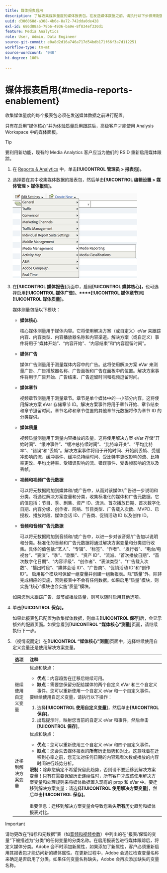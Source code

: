 ```yaml
---
title: 媒体报表启用
description: 了解收集媒体量度的媒体报表包。在发送媒体数据之前，请执行以下步骤来配置媒体报表。
uuid: d306068d-a308-4b6e-8a72-742dda0de428
exl-id: 686d88a5-79b6-4936-ba9e-8f834ef330d1
feature: Media Analytics
role: User, Admin, Data Engineer
source-git-commit: e0a8d2d16a746a717d54bdb171f66f3a7d112251
workflow-type: tm+mt
source-wordcount: '940'
ht-degree: 100%

---
```


# 媒体报表启用{#media-reports-enablement}

收集媒体量度的每个报表包必须在发送媒体数据之前进行配置。

只有在启用“媒体核心”并为[体验质量](/help/use-cases/track-qos/track-qos-overview.md)启用跟踪后，高级客户才能使用 Analysis Workspace 中的媒体面板。

>[!TIP]
>
>要利用新功能，现有的 Media Analytics 客户应当为他们的 RSID 重新启用媒体跟踪。

1. 在 [Reports &amp; Analytics](https://my.omniture.com/login/) 中，单击&#x200B;**[!UICONTROL 管理员 > 报表包]。**
1. 选择要在其中收集媒体数据的报表包，然后单击&#x200B;**[!UICONTROL 编辑设置 > 媒体管理 > 媒体报告]。**

   ![](assets/media-reporting.png)

1. 在&#x200B;**[!UICONTROL 媒体报告]**&#x200B;页面中，启用&#x200B;**[!UICONTROL 媒体核心]，**&#x200B;也可选择启用&#x200B;**[!UICONTROL 媒体广告]、****[!UICONTROL 媒体章节]**&#x200B;和&#x200B;**[!UICONTROL 媒体质量]。**

   媒体测量包括以下模块：

   * **媒体核心**

      核心媒体测量用于媒体内容。它将使用解决方案（或自定义）eVar 来跟踪内容、内容类型、内容播放器名称和内容渠道。解决方案（或自定义）事件将用于“媒体开始”、“内容开始”、“内容结束”和“内容逗留时间”。

   * **媒体广告**

      媒体广告测量用于测量媒体内容中的广告。这将使用解决方案 eVar 来测量广告、广告播放器名称、广告面板和广告在面板中的位置。解决方案事件将用于广告开始、广告结束、广告逗留时间和视频逗留时间。

   * **媒体章节**

      视频章节测量用于测量章节。章节是单个媒体中的一小部分内容。这将使用解决方案 eVar 存储章节 ID。解决方案事件将用于章节开始、章节结束和章节逗留时间。章节名称和章节位置的其他章节元数据将作为章节 ID 的分类提供。

   * **媒体质量**

      视频质量测量用于测量内容播放的质量。这将使用解决方案 eVar 存储“开始时间”、“缓冲事件”、“缓冲总持续时间”、“比特率开关”、“平均比特率”、“错误”和“丢帧”。解决方案事件将用于开始时间、开始前丢帧、受缓冲影响的流、缓冲事件、缓冲总持续时间、受比特率更改影响的流、比特率更改、平均比特率、受错误影响的流、错误事件、受丢帧影响的流以及丢帧。

   * **视频和视频广告元数据**

      可以将元数据附加到媒体和/或广告中，从而对该媒体/广告进一步说明和分类。将通过解决方案变量和分类，收集标准化的媒体和广告元数据。它的值包括：节目、季、剧集、资产 ID、流派、首次播放日期、首次数字化日期、内容分级、创作者、网络、节目类型、广告载入次数、MVPD、已授权、播放时段、媒体会话 ID、广告商、促销活动 ID 以及创作 ID。

   * **音频和音频广告元数据**

      可以将元数据附加到音频和/或广告中，以进一步对该音频/广告加以说明和分类。标准化的音频和广告元数据将通过解决方案变量和分类进行收集。具体的值包括:“艺人”、“专辑”、“标签”、“作者”、“发行者”、“电台/电视台”、“表演”、“季”、“剧集”、“资产 ID”、“流派、“首次播放日期”、“首次数字化日期”、“内容评级”、“创作者”、“表演类型”、“广告载入次数”、“播出时段”、“媒体会话 ID”、“广告商”、“促销活动 ID”和“创作 ID”。
   启用每个模块可保留一组变量并创建一组新报表。除“质量”外，除非完成相应的实施，否则报表中不会有任何数据。如果启用“质量”模块，则实施“核心”模块也会实施“质量”模块。

   如果您尚未跟踪广告、章节或播放质量，则可以随时启用其他选项。

1. 单击&#x200B;**[!UICONTROL 保存]。**

   如果此报表包已配置为收集媒体数据，则单击&#x200B;**[!UICONTROL 保存]**&#x200B;后，会显示额外的配置页面。如果您看到&#x200B;**[!UICONTROL “媒体核心”测量]**&#x200B;页面，请继续执行下一步。

1. （视情况而定）在&#x200B;**[!UICONTROL “媒体核心”测量]**&#x200B;页面中，选择继续使用自定义变量还是使用解决方案变量。

   | 选项 | 注释 |
   | --- | --- |
   | 继续使用自定义变量 | 优点和缺点：<ul> <li> **优点：**&#x200B;内容趋势在迁移后继续可用。 </li> <li> **缺点：**&#x200B;需要您保留分配给媒体的两个自定义 eVar 和三个自定义事件。您可以重新使用一个自定义 eVar 和一个自定义事件。 </li> </ul> 要继续使用自定义变量，请执行以下操作： <ol> <li>选择&#x200B;**[!UICONTROL 使用自定义变量]**，然后单击&#x200B;**[!UICONTROL 保存]**。 </li> <li>出现提示时，映射您当前的自定义 eVar 和事件，然后单击&#x200B;**[!UICONTROL 保存]**。 </li> </ol> |
   | 迁移到解决方案变量 | 优点和缺点：<ul> <li> **优点：**&#x200B;您可以重新使用三个自定义 eVar 和四个自定义事件。 </li> <li> **缺点：**&#x200B;您会失去媒体报表的&#x200B;**所有**&#x200B;历史趋势和对比。这意味着在迁移到心率之前，您无法对任何日期的内容观看次数或播放的内容时间进行趋势分析。 </li> </ul> **限制：**&#x200B;除非您确定不希望保留此趋势，否则请不要迁移到解决方案变量！只有在需要保留历史连续性时，所有客户才应该使用解决方案变量和处理规则来将媒体数据置入现有的 prop 和 eVar 中。要迁移到解决方案变量：请选择&#x200B;**[!UICONTROL 使用解决方案变量]**，然后单击&#x200B;**[!UICONTROL 保存]**。<br><br>重要信息：迁移到解决方案变量会导致您丢失&#x200B;**所有**&#x200B;历史趋势和媒体报表对比。 |

>[!IMPORTANT]
>
>请勿更改在“指标和元数据”表（如[音频和视频参数](/help/implementation/variables/audio-video-parameters.md)）中列出的在“报表/保留的变量”下被描述为“分类”的任何变量的分类名称。在启用报表包进行媒体跟踪后，将定义媒体分类。Adobe 会不时添加新属性，如果添加了新属性，客户必须重新启用其报表包才能访问新的媒体属性。在更新过程中，Adobe 会通过检查变量名称来确定是否启用了分类。如果任何变量名称缺失，Adobe 会再次添加缺失的变量名称。
